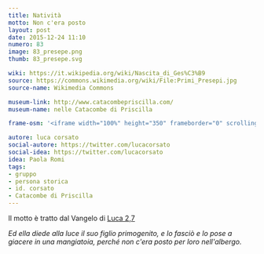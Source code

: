 ```yaml
---
title: Natività
motto: Non c'era posto
layout: post
date: 2015-12-24 11:10
numero: 83
image: 83_presepe.png
thumb: 83_presepe.svg

wiki: https://it.wikipedia.org/wiki/Nascita_di_Ges%C3%B9
source: https://commons.wikimedia.org/wiki/File:Primi_Presepi.jpg
source-name: Wikimedia Commons

museum-link: http://www.catacombepriscilla.com/
museum-name: nelle Catacombe di Priscilla

frame-osm: '<iframe width="100%" height="350" frameborder="0" scrolling="no" marginheight="0" marginwidth="0" src="http://www.openstreetmap.org/export/embed.html?bbox=12.502323389053345%2C41.926827153214916%2C12.515090703964233%2C41.93259805230649&amp;layer=mapnik&amp;marker=41.92970867707967%2C12.508707046508789" style="border: 1px solid black"></iframe><br/><small><a href="http://www.openstreetmap.org/?mlat=41.92971&amp;mlon=12.50871#map=17/41.92971/12.50871">Visualizza mappa ingrandita</a></small>'

autore: luca corsato
social-autore: https://twitter.com/lucacorsato
social-idea: https://twitter.com/lucacorsato
idea: Paola Romi
tags:
- gruppo
- persona storica
- id. corsato
- Catacombe di Priscilla
---
```


Il motto è tratto dal Vangelo di [Luca 2,7](http://www.laparola.net/wiki.php?riferimento=Lc2%2C1-20&formato_rif=vp) 

*Ed ella diede alla luce il suo figlio primogenito, e lo fasciò e lo pose a giacere in una mangiatoia, perché non c'era posto per loro nell'albergo.*
